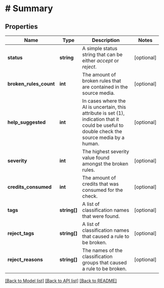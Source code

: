 # # Summary

## Properties

Name | Type | Description | Notes
------------ | ------------- | ------------- | -------------
**status** | **string** | A simple status string that can be either _accept_ or _reject_. | [optional]
**broken_rules_count** | **int** | The amount of broken rules that are contained in the source media. | [optional]
**help_suggested** | **int** | In cases where the AI is uncertain, this attribute is set (1), indication that it could be useful to double check the source media by a human. | [optional]
**severity** | **int** | The highest severity value found amongst the broken rules. | [optional]
**credits_consumed** | **int** | The amount of credits that was consumed for the check. | [optional]
**tags** | **string[]** | A list of classification names that were found. | [optional]
**reject_tags** | **string[]** | A list of classification names that caused a rule to be broken. | [optional]
**reject_reasons** | **string[]** | The names of the classification groups that caused a rule to be broken. | [optional]

[[Back to Model list]](../../README.md#models) [[Back to API list]](../../README.md#endpoints) [[Back to README]](../../README.md)
